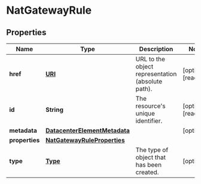 

# NatGatewayRule

## Properties

| Name | Type | Description | Notes |
| ------------ | ------------- | ------------- | ------------- |
| **href** | [**URI**](URI.md) | URL to the object representation (absolute path). |  [optional] [readonly] |
| **id** | **String** | The resource&#39;s unique identifier. |  [optional] [readonly] |
| **metadata** | [**DatacenterElementMetadata**](DatacenterElementMetadata.md) |  |  [optional] |
| **properties** | [**NatGatewayRuleProperties**](NatGatewayRuleProperties.md) |  |  |
| **type** | [**Type**](Type.md) | The type of object that has been created. |  [optional] |


